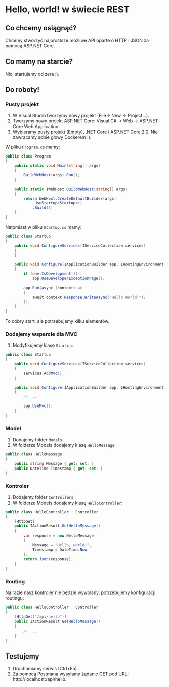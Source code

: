 # Hello, world! w świecie REST

## Co chcemy osiągnąć?

Chcemy stworzyć najprostsze możliwe API oparte o HTTP i JSON za pomocą ASP.NET Core.

## Co mamy na starcie?

Nic, startujemy od zera :).

## Do roboty!

### Pusty projekt

1. W Visual Studio tworzymy nowy projekt (File-> New -> Project...).
1. Tworzymy nowy projekt ASP.NET Core: Visual C# -> Web -> ASP.NET Core Web Application.
1. Wybieramy pusty projekt (Empty), .NET Core i ASP.NET Core 2.0. Nie zawracamy sobie głowy Dockerem :).

W pliku `Program.cs` mamy:

```csharp
public class Program
{
    public static void Main(string[] args)
    {
        BuildWebHost(args).Run();
    }

    public static IWebHost BuildWebHost(string[] args)
    {
        return WebHost.CreateDefaultBuilder(args)
            .UseStartup<Startup>()
            .Build();
    }
}
```

Natomiast w pliku `Startup.cs` mamy:

```csharp
public class Startup
{
    public void ConfigureServices(IServiceCollection services)
    {
    }

    public void Configure(IApplicationBuilder app, IHostingEnvironment env)
    {
        if (env.IsDevelopment())
            app.UseDeveloperExceptionPage();

        app.Run(async (context) =>
        {
            await context.Response.WriteAsync("Hello World!");
        });
    }
}
```

To dobry start, ale potrzebujemy kilku elementów.

### Dodajemy wsparcie dla MVC

1. Modyfikujemy klasę `Startup`:

```csharp
public class Startup
{
    public void ConfigureServices(IServiceCollection services)
    {
        services.AddMvc();
    }

    public void Configure(IApplicationBuilder app, IHostingEnvironment env)
    {
        // ...

        app.UseMvc();
    }
}
```

### Model

1. Dodajemy folder `Models`.
1. W folderze Models dodajemy klasę `HelloMessage`:

```csharp
public class HelloMessage
{
    public string Message { get; set; }
    public DateTime Timestamp { get; set; }
}
```

### Kontroler

1. Dodajemy folder `Controllers`.
1. W folderze Models dodajemy klasę `HelloController`:

```csharp
public class HelloController : Controller
{
    [HttpGet]
    public IActionResult GetHelloMessage()
    {
        var response = new HelloMessage
        {
            Message = "Hello, world!",
            Timestamp = DateTime.Now
        };
        return Json(response);
    }
}
```

### Routing

Na razie nasz kontroler nie będzie wywołany, potrzebujemy konfiguracji routingu:

```csharp
public class HelloController : Controller
{
    [HttpGet("/api/hello")]
    public IActionResult GetHelloMessage()
    {
        // ...
    }
}
```

## Testujemy

1. Uruchamiamy serwis (Ctrl+F5).
1. Za pomocą Postmana wysyłamy żądanie GET pod URL: http://localhost:<PORT>/api/hello.